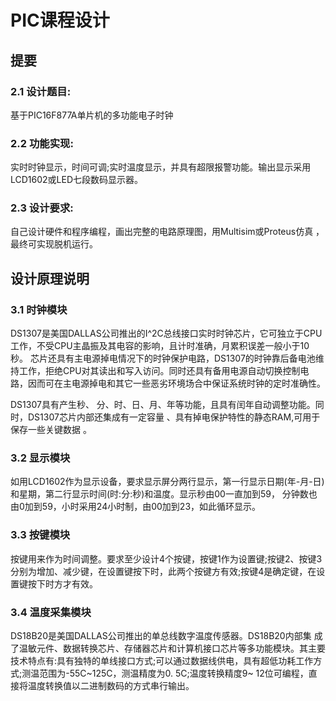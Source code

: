 # PIC课程设计
 
## 提要

### 2.1 设计题目:

基于PIC16F877A单片机的多功能电子时钟

### 2.2 功能实现:

实时时钟显示，时间可调;实时温度显示，并具有超限报警功能。输出显示采用LCD1602或LED七段数码显示器。

### 2.3 设计要求:

自己设计硬件和程序编程，画出完整的电路原理图，用Multisim或Proteus仿真 ，最终可实现脱机运行。

## 设计原理说明

### 3.1 时钟模块

DS1307是美国DALLAS公司推出的I^2C总线接口实时时钟芯片，它可独立于CPU工作，不受CPU主晶振及其电容的影响，且计时准确，月累积误差一般小于10秒。 芯片还具有主电源掉电情况下的时钟保护电路，DS1307的时钟靠后备电池维持工作，拒绝CPU对其读出和写入访问。同时还具有备用电源自动切换控制电路，因而可在主电源掉电和其它一些恶劣环境场合中保证系统时钟的定时准确性。

DS1307具有产生秒、 分、时、日、月、年等功能，且具有闰年自动调整功能。同时，DS1307芯片内部还集成有一定容量 、具有掉电保护特性的静态RAM,可用于保存一些关键数据 。

### 3.2 显示模块

如用LCD1602作为显示设备，要求显示屏分两行显示，第一行显示日期(年-月-日) 和星期，第二行显示时间(时:分:秒)和温度。显示秒由00一直加到59， 分钟数也由0加到59，小时采用24小时制，由00加到23，如此循环显示。

### 3.3 按键模块

按键用来作为时间调整。要求至少设计4个按键，按键1作为设置键;按键2、按键3分别为增加、减少键，在设置键按下时，此两个按键方有效;按键4是确定键，在设置键按下时方才有效。

### 3.4 温度采集模块

DS18B20是美国DALLAS公司推出的单总线数字温度传感器。DS18B20内部集 成了温敏元件、数据转换芯片、存储器芯片和计算机接口芯片等多功能模块。其主要技术特点有:具有独特的单线接口方式;可以通过数据线供电，具有超低功耗工作方式;测温范围为-55C~125C，测温精度为0. 5C;温度转换精度9~ 12位可编程，直接将温度转换值以二进制数码的方式串行输出。










